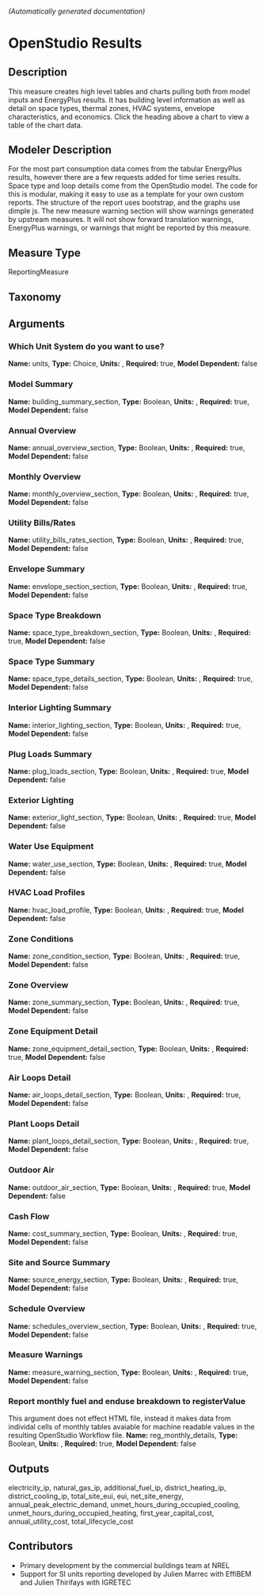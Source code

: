 

###### (Automatically generated documentation)

# OpenStudio Results

## Description
This measure creates high level tables and charts pulling both from model inputs and EnergyPlus results. It has building level information as well as detail on space types, thermal zones, HVAC systems, envelope characteristics, and economics. Click the heading above a chart to view a table of the chart data.

## Modeler Description
For the most part consumption data comes from the tabular EnergyPlus results, however there are a few requests added for time series results. Space type and loop details come from the OpenStudio model. The code for this is modular, making it easy to use as a template for your own custom reports. The structure of the report uses bootstrap, and the graphs use dimple js. The new measure warning section will show warnings generated by upstream measures. It will not show forward translation warnings, EnergyPlus warnings, or warnings that might be reported by this measure.

## Measure Type
ReportingMeasure

## Taxonomy


## Arguments


### Which Unit System do you want to use?

**Name:** units,
**Type:** Choice,
**Units:** ,
**Required:** true,
**Model Dependent:** false

### Model Summary

**Name:** building_summary_section,
**Type:** Boolean,
**Units:** ,
**Required:** true,
**Model Dependent:** false

### Annual Overview

**Name:** annual_overview_section,
**Type:** Boolean,
**Units:** ,
**Required:** true,
**Model Dependent:** false

### Monthly Overview

**Name:** monthly_overview_section,
**Type:** Boolean,
**Units:** ,
**Required:** true,
**Model Dependent:** false

### Utility Bills/Rates

**Name:** utility_bills_rates_section,
**Type:** Boolean,
**Units:** ,
**Required:** true,
**Model Dependent:** false

### Envelope Summary

**Name:** envelope_section_section,
**Type:** Boolean,
**Units:** ,
**Required:** true,
**Model Dependent:** false

### Space Type Breakdown

**Name:** space_type_breakdown_section,
**Type:** Boolean,
**Units:** ,
**Required:** true,
**Model Dependent:** false

### Space Type Summary

**Name:** space_type_details_section,
**Type:** Boolean,
**Units:** ,
**Required:** true,
**Model Dependent:** false

### Interior Lighting Summary

**Name:** interior_lighting_section,
**Type:** Boolean,
**Units:** ,
**Required:** true,
**Model Dependent:** false

### Plug Loads Summary

**Name:** plug_loads_section,
**Type:** Boolean,
**Units:** ,
**Required:** true,
**Model Dependent:** false

### Exterior Lighting

**Name:** exterior_light_section,
**Type:** Boolean,
**Units:** ,
**Required:** true,
**Model Dependent:** false

### Water Use Equipment

**Name:** water_use_section,
**Type:** Boolean,
**Units:** ,
**Required:** true,
**Model Dependent:** false

### HVAC Load Profiles

**Name:** hvac_load_profile,
**Type:** Boolean,
**Units:** ,
**Required:** true,
**Model Dependent:** false

### Zone Conditions

**Name:** zone_condition_section,
**Type:** Boolean,
**Units:** ,
**Required:** true,
**Model Dependent:** false

### Zone Overview

**Name:** zone_summary_section,
**Type:** Boolean,
**Units:** ,
**Required:** true,
**Model Dependent:** false

### Zone Equipment Detail

**Name:** zone_equipment_detail_section,
**Type:** Boolean,
**Units:** ,
**Required:** true,
**Model Dependent:** false

### Air Loops Detail

**Name:** air_loops_detail_section,
**Type:** Boolean,
**Units:** ,
**Required:** true,
**Model Dependent:** false

### Plant Loops Detail

**Name:** plant_loops_detail_section,
**Type:** Boolean,
**Units:** ,
**Required:** true,
**Model Dependent:** false

### Outdoor Air

**Name:** outdoor_air_section,
**Type:** Boolean,
**Units:** ,
**Required:** true,
**Model Dependent:** false

### Cash Flow

**Name:** cost_summary_section,
**Type:** Boolean,
**Units:** ,
**Required:** true,
**Model Dependent:** false

### Site and Source Summary

**Name:** source_energy_section,
**Type:** Boolean,
**Units:** ,
**Required:** true,
**Model Dependent:** false

### Schedule Overview

**Name:** schedules_overview_section,
**Type:** Boolean,
**Units:** ,
**Required:** true,
**Model Dependent:** false

### Measure Warnings

**Name:** measure_warning_section,
**Type:** Boolean,
**Units:** ,
**Required:** true,
**Model Dependent:** false

### Report monthly fuel and enduse breakdown to registerValue
This argument does not effect HTML file, instead it makes data from individal cells of monthly tables avaiable for machine readable values in the resulting OpenStudio Workflow file.
**Name:** reg_monthly_details,
**Type:** Boolean,
**Units:** ,
**Required:** true,
**Model Dependent:** false





## Outputs






























electricity_ip, natural_gas_ip, additional_fuel_ip, district_heating_ip, district_cooling_ip, total_site_eui, eui, net_site_energy, annual_peak_electric_demand, unmet_hours_during_occupied_cooling, unmet_hours_during_occupied_heating, first_year_capital_cost, annual_utility_cost, total_lifecycle_cost


## Contributors
 - Primary development by the commercial buildings team at NREL
 - Support for SI units reporting developed by Julien Marrec with EffiBEM and Julien Thirifays with IGRETEC